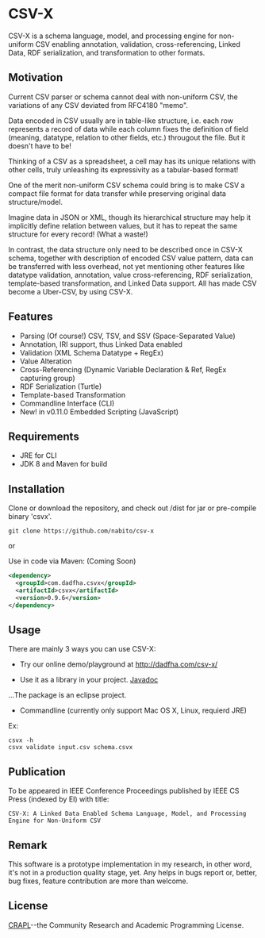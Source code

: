 CSV-X
=====

CSV-X is a schema language, model, and processing engine for non-uniform CSV enabling annotation, validation, cross-referencing, Linked Data, RDF serialization, and transformation to other formats.

Motivation
----------

Current CSV parser or schema cannot deal with non-uniform CSV, the variations of any CSV deviated from RFC4180 "memo".

Data encoded in CSV usually are in table-like structure, i.e. each row represents a record of data while each column fixes the definition of field (meaning, datatype, relation to other fields, etc.) througout the file. But it doesn't have to be!

Thinking of a CSV as a spreadsheet, a cell may has its unique relations with other cells, truly unleashing its expressivity as a tabular-based format!

One of the merit non-uniform CSV schema could bring is to make CSV a compact file format for data transfer while preserving original data structure/model. 

Imagine data in JSON or XML, though its hierarchical structure may help it implicitly define relation between values, but it has to repeat the same structure for every record! (What a waste!)

In contrast, the data structure only need to be described once in CSV-X schema, together with description of encoded CSV value pattern, data can be transferred with less overhead, not yet mentioning other features like datatype validation, annotation, value cross-referencing, RDF serialization, template-based transformation, and Linked Data support. All has made CSV become a Uber-CSV, by using CSV-X. 

Features
--------

- Parsing (Of course!) CSV, TSV, and SSV (Space-Separated Value)
- Annotation, IRI support, thus Linked Data enabled
- Validation (XML Schema Datatype + RegEx)
- Value Alteration
- Cross-Referencing (Dynamic Variable Declaration & Ref, RegEx capturing group)
- RDF Serialization (Turtle)
- Template-based Transformation
- Commandline Interface (CLI)
- New! in v0.11.0 Embedded Scripting (JavaScript)

Requirements
---------------------------

- JRE for CLI
- JDK 8 and Maven for build

Installation
------------

Clone or download the repository, and check out /dist for jar or pre-compile binary 'csvx'.

```
git clone https://github.com/nabito/csv-x
```

or 

Use in code via Maven: (Coming Soon)

```xml
<dependency>
  <groupId>com.dadfha.csvx</groupId>
  <artifactId>csvx</artifactId>
  <version>0.9.6</version>
</dependency>
```

Usage
-----

There are mainly 3 ways you can use CSV-X:

- Try our online demo/playground at <http://dadfha.com/csv-x/>

- Use it as a library in your project. [Javadoc](http://dadfha.com/csv-x/javadoc)

...The package is an eclipse project.

- Commandline (currently only support Mac OS X, Linux, requierd JRE) 

Ex: 
```
csvx -h 
csvx validate input.csv schema.csvx
```

Publication
-----------

To be appeared in IEEE Conference Proceedings published by IEEE CS Press (indexed by EI) with title:
```
CSV-X: A Linked Data Enabled Schema Language, Model, and Processing Engine for Non-Uniform CSV
```

Remark
------

This software is a prototype implementation in my research, in other word, it's not in a production quality stage, yet. Any helps in bugs report or, better, bug fixes, feature contribution are more than welcome.

License
-------

[CRAPL](http://matt.might.net/articles/crapl/)--the Community Research and Academic Programming License. 



